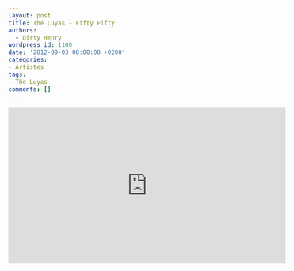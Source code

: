 ```yaml
---
layout: post
title: The Luyas - Fifty Fifty
authors:
  - Dirty Henry
wordpress_id: 1100
date: '2012-09-03 08:00:00 +0200'
categories:
- Artistes
tags:
- The Luyas
comments: []
---
```

<iframe width="560" height="315" src="http://www.youtube.com/embed/6mZkbt7S4xM" frameborder="0" allowfullscreen></iframe>
